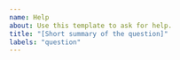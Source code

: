 ```yaml
---
name: Help
about: Use this template to ask for help.
title: "[Short summary of the question]"
labels: "question"
---
```


<!--
Please be as detailed as possible in your question.

We will answer questions posted here, but you will likely get an answer faster
by posting in our Slack Community:

https://join.slack.com/t/cleanlab-community/shared_invite/zt-17lszn4hv-gg2FhZPXYfljq_l01uo92g
-->
